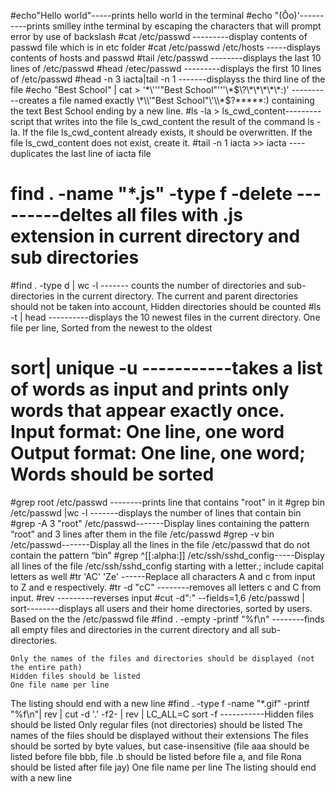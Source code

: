 #echo"Hello world"-----prints hello world in the terminal
#echo \"\(Ôo\)\'----------prints smilley inthe terminal by escaping the characters that will prompt error by use of backslash
#cat /etc/passwd ---------display contents of passwd file which is in etc folder
#cat /etc/passwd /etc/hosts -----displays contents of  hosts and passwd
#tail /etc/passwd --------displays the last 10 lines of /etc/passwd
#head /etec/passwd ---------displays the first 10 lines of /etc/passwd
#head -n 3 iacta|tail -n 1 -------displayss the third line of the file
#echo "Best School" | cat > '\*\\'\''"Best School"\'\''\\*$\?\*\*\*\*\*:)' ----------creates a file named exactly \*\\'"Best School"\'\\*$\?\*\*\*\*\*:) containing the text Best School ending by a new line.
#ls -la > ls_cwd_content---------script that writes into the file ls_cwd_content the result of the command ls -la. If the file ls_cwd_content already exists, it should be overwritten. If the file ls_cwd_content does not exist, create it.
#tail -n 1 iacta >> iacta ----duplicates the last line of iacta file
# find . -name "*.js" -type f -delete ---------deltes all files with .js extension in current directory and sub directories
#find . -type d | wc -l ------- counts the number of directories and sub-directories in the current directory.
	    The current and parent directories should not be taken into account, Hidden directories should be counted
#ls -t | head ----------displays the 10 newest files in the current directory.
	    One file per line,  Sorted from the newest to the oldest
# sort| unique -u -----------takes a list of words as input and prints only words that appear exactly once. Input format: One line, one word Output format: One line, one word;  Words should be sorted
#grep root /etc/passwd --------prints line that contains "root" in it
#grep bin /etc/passwd |wc -l -------displays the number of lines that contain bin
#grep -A 3 "root" /etc/passwd-------Display lines containing the pattern “root” and 3 lines after them in the file /etc/passwd
#grep -v bin /etc/passwd-------Display all the lines in the file /etc/passwd that do not contain the pattern “bin”
#grep ^[[:alpha:]] /etc/ssh/sshd_config-----Display all lines of the file /etc/ssh/sshd_config starting with a letter.; include capital letters as well
#tr 'AC' 'Ze' ------Replace all characters A and c from input to Z and e respectively.
#tr -d "cC"  --------removes all letters c and C from input.
#rev ---------reverses input
#cut -d":" --fields=1,6 /etc/passwd | sort--------displays all users and their home directories, sorted by users. Based on the the /etc/passwd file
#find . -empty -printf "%f\n" --------finds all empty files and directories in the current directory and all sub-directories.

    Only the names of the files and directories should be displayed (not the entire path)
    Hidden files should be listed
    One file name per line
   The listing should end with a new line
#find . -type f -name "*.gif" -printf "%f\n"| rev | cut -d '.' -f2- | rev | LC_ALL=C sort -f    -----------Hidden files should be listed
Only regular files (not directories) should be listed
The names of the files should be displayed without their extensions
The files should be sorted by byte values, but case-insensitive (file aaa should be listed before file bbb, file .b should be listed before file a, and file Rona should be listed after file jay)
One file name per line
The listing should end with a new line
